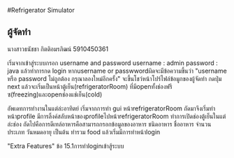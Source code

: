 #Refrigerator Simulator

## ผู้จัดทำ
นางสาวธนัชชา กิตติอมรภิฒน์
5910450361

เริ่มจากเข้าสู่ระบบกรอก username and password
username : admin
password : java
แล้วทำการกด login หากusername or passwwordผิดจะมีข้อความขึ้นว่า 
"username หรือ password ไม่ถูกต้อง กรุณาลองใหม่อีกครั้ง"
จะขึ้นโชว์หน้าโปร์ไฟล์ข้อมูกของผู้จัดทำ กดปุ่ม next แล้วจะเริ่มเป็นหน้าตู้เย็น(refrigeratorRoom) 
ที่มีopenทั้งช่องฟรีซ(freezing)และopenช่องแช่เย็น(cold)

อัพเดทการทำงานในแต่ล่ะอาทิตย์
 เริ่มจากการทำ gui หน้าrefrigeratorRoom ถัดมาจึงเริ่มทำ หน้าprofile มีการลิ้งค์สลับหน้าของprofileไปหน้าrefrigeratorRoom
 ทำการเปิดช่องตู้เย็นในแต่ล่ะช่อง ถัดไปคือการดีเทล์อาหารคือสามารถกรอกข้อมูลของอาหาร ชนิดอาหาร ชื่ออาหาร จำนวน ประเภท วันหมดอายุ เป็นต้น
 ทำรวม food แล้วเริ่มมีการทำหน้าlogin
 
"Extra Features"
ข้อ 15.1การทำloginเข้าสู้ระบบ



